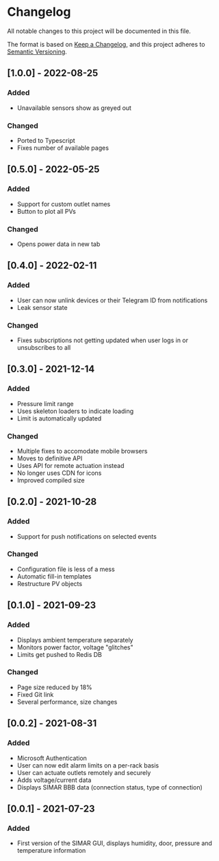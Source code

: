 # Changelog
All notable changes to this project will be documented in this file.

The format is based on [Keep a Changelog](https://keepachangelog.com/en/1.0.0/),
and this project adheres to [Semantic Versioning](https://semver.org/spec/v2.0.0.html).

## [1.0.0] - 2022-08-25
### Added
- Unavailable sensors show as greyed out

### Changed
- Ported to Typescript
- Fixes number of available pages

## [0.5.0] - 2022-05-25
### Added
- Support for custom outlet names
- Button to plot all PVs

### Changed
- Opens power data in new tab

## [0.4.0] - 2022-02-11
### Added
- User can now unlink devices or their Telegram ID from notifications
- Leak sensor state

### Changed
- Fixes subscriptions not getting updated when user logs in or unsubscribes to all

## [0.3.0] - 2021-12-14
### Added
- Pressure limit range
- Uses skeleton loaders to indicate loading
- Limit is automatically updated

### Changed
- Multiple fixes to accomodate mobile browsers
- Moves to definitive API
- Uses API for remote actuation instead
- No longer uses CDN for icons
- Improved compiled size

## [0.2.0] - 2021-10-28
### Added
- Support for push notifications on selected events

### Changed
- Configuration file is less of a mess
- Automatic fill-in templates
- Restructure PV objects

## [0.1.0] - 2021-09-23
### Added
- Displays ambient temperature separately
- Monitors power factor, voltage "glitches"
- Limits get pushed to Redis DB

### Changed
- Page size reduced by 18%
- Fixed Git link
- Several performance, size changes

## [0.0.2] - 2021-08-31
### Added
- Microsoft Authentication
- User can now edit alarm limits on a per-rack basis
- User can actuate outlets remotely and securely
- Adds voltage/current data
- Displays SIMAR BBB data (connection status, type of connection)

## [0.0.1] - 2021-07-23
### Added
- First version of the SIMAR GUI, displays humidity, door, pressure and temperature information